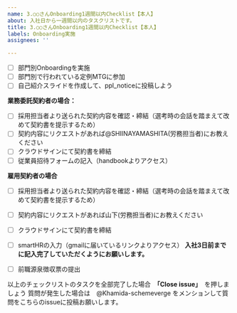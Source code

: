 ```yaml
---
name: 3.○○さんOnboarding1週間以内Checklist【本人】
about: 入社日から一週間以内のタスクリストです。
title: 3.○○さんOnboarding1週間以内Checklist【本人】
labels: Onboarding実施
assignees: ''

---
```


- [ ] 部門別Onboardingを実施
- [ ] 部門別で行われている定例MTGに参加
- [ ] 自己紹介スライドを作成して、ppl_noticeに投稿しよう

**業務委託契約者の場合：**
- [ ] 採用担当者より送られた契約内容を確認・締結（選考時の会話を踏まえて改めて契約書を提示するため）
- [ ] 契約内容にリクエストがあれば@SHIINAYAMASHITA(労務担当者)にお教えください
- [ ] クラウドサインにて契約書を締結
- [ ] 従業員招待フォームの記入（handbookよりアクセス）

 **雇用契約者の場合**
- [ ] 採用担当者より送られた契約内容を確認・締結（選考時の会話を踏まえて改めて契約書を提示するため）
- [ ] 契約内容にリクエストがあれば山下(労務担当者)にお教えください
- [ ] クラウドサインにて契約書を締結
- [ ] smartHRの入力（gmailに届いているリンクよりアクセス）
**入社3日前までに記入完了していただくようにお願いします。**
- [ ] 前職源泉徴収票の提出


以上のチェックリストのタスクを全部完了した場合　**「Close issue」**　を押しましょう
質問が発生した場合は　@Khamida-schemeverge をメンションして質問をこちらのissueに投稿お願いします。
